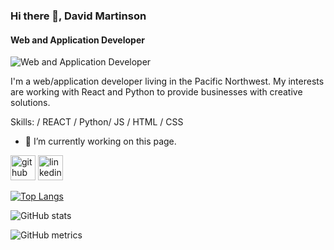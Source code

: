 ### Hi there 👋, David Martinson
#### Web and Application Developer
![Web and Application Developer](https://arturssmirnovs.github.io/github-profile-readme-generator/images/banner.png)

I'm a web/application developer living in the Pacific Northwest.  My interests are working with React and Python to provide businesses with creative solutions.

Skills: / REACT / Python/ JS / HTML / CSS

- 🔭 I’m currently working on this page. 


[<img src='https://cdn.jsdelivr.net/npm/simple-icons@3.0.1/icons/github.svg' alt='github' height='40'>](https://github.com/pdxdave)  [<img src='https://cdn.jsdelivr.net/npm/simple-icons@3.0.1/icons/linkedin.svg' alt='linkedin' height='40'>](https://www.linkedin.com/in/https://www.linkedin.com/in/dave-martinson-pdx//)  

[![Top Langs](https://github-readme-stats.vercel.app/api/top-langs/?username=pdxdave)](https://github.com/anuraghazra/github-readme-stats)

![GitHub stats](https://github-readme-stats.vercel.app/api?username=pdxdave&show_icons=true&count_private=true)  

![GitHub metrics](https://metrics.lecoq.io/pdxdave)  




